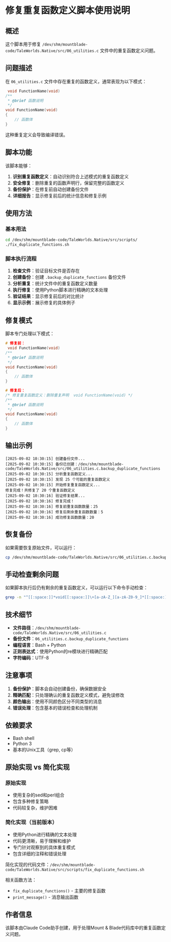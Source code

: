 # 修复重复函数定义脚本使用说明

## 概述

这个脚本用于修复 `/dev/shm/mountblade-code/TaleWorlds.Native/src/06_utilities.c` 文件中的重复函数定义问题。

## 问题描述

在 `06_utilities.c` 文件中存在重复的函数定义，通常表现为以下模式：

```c
 void FunctionName(void)
/**
 * @brief 函数说明
 */
void FunctionName(void)
{
    // 函数体
}
```

这种重复定义会导致编译错误。

## 脚本功能

该脚本能够：

1. **识别重复函数定义**：自动识别符合上述模式的重复函数定义
2. **安全修复**：删除重复的函数声明行，保留完整的函数定义
3. **备份保护**：在修复前自动创建备份文件
4. **详细报告**：显示修复前后的统计信息和修复示例

## 使用方法

### 基本用法

```bash
cd /dev/shm/mountblade-code/TaleWorlds.Native/src/scripts/
./fix_duplicate_functions.sh
```

### 脚本执行流程

1. **检查文件**：验证目标文件是否存在
2. **创建备份**：创建 `.backup_duplicate_functions` 备份文件
3. **分析重复**：统计文件中的重复函数定义数量
4. **执行修复**：使用Python脚本进行精确的文本处理
5. **验证结果**：显示修复前后的对比统计
6. **显示示例**：展示修复的具体例子

## 修复模式

脚本专门处理以下模式：

```c
# 修复前：
 void FunctionName(void)
/**
 * @brief 函数说明
 */
void FunctionName(void)
{
    // 函数体
}

# 修复后：
/* 修复重复函数定义：删除重复声明  void FunctionName(void) */
/**
 * @brief 函数说明
 */
void FunctionName(void)
{
    // 函数体
}
```

## 输出示例

```
[2025-09-02 10:30:15] 创建备份文件...
[2025-09-02 10:30:15] 备份已创建：/dev/shm/mountblade-code/TaleWorlds.Native/src/06_utilities.c.backup_duplicate_functions
[2025-09-02 10:30:15] 分析重复函数定义...
[2025-09-02 10:30:15] 发现 25 个可能的重复函数定义
[2025-09-02 10:30:15] 开始修复重复函数定义...
修复完成！共修复了 20 个重复函数定义
[2025-09-02 10:30:16] 验证修复结果...
[2025-09-02 10:30:16] 修复完成！
[2025-09-02 10:30:16] 修复前重复函数数量：25
[2025-09-02 10:30:16] 修复后剩余重复函数数量：5
[2025-09-02 10:30:16] 成功修复函数数量：20
```

## 恢复备份

如果需要恢复原始文件，可以运行：

```bash
cp /dev/shm/mountblade-code/TaleWorlds.Native/src/06_utilities.c.backup_duplicate_functions /dev/shm/mountblade-code/TaleWorlds.Native/src/06_utilities.c
```

## 手动检查剩余问题

如果脚本执行后仍有剩余的重复函数定义，可以运行以下命令手动检查：

```bash
grep -n "^[[:space:]]*void[[:space:]]\+[a-zA-Z_][a-zA-Z0-9_]*[[:space:]]*(void)[[:space:]]*$" /dev/shm/mountblade-code/TaleWorlds.Native/src/06_utilities.c
```

## 技术细节

- **文件路径**：`/dev/shm/mountblade-code/TaleWorlds.Native/src/06_utilities.c`
- **备份文件**：`06_utilities.c.backup_duplicate_functions`
- **编程语言**：Bash + Python
- **正则表达式**：使用Python的re模块进行精确匹配
- **字符编码**：UTF-8

## 注意事项

1. **备份保护**：脚本会自动创建备份，确保数据安全
2. **精确匹配**：只处理确认的重复函数定义模式，避免误修改
3. **颜色输出**：使用不同颜色区分不同类型的消息
4. **错误处理**：包含基本的错误检查和处理机制

## 依赖要求

- Bash shell
- Python 3
- 基本的Unix工具（grep, cp等）

## 原始实现 vs 简化实现

### 原始实现
- 使用复杂的sed和perl组合
- 包含多种修复策略
- 代码较复杂，维护困难

### 简化实现（当前版本）
- 使用Python进行精确的文本处理
- 代码更清晰，易于理解和维护
- 专门针对观察到的具体重复模式
- 包含详细的注释和错误处理

简化实现的代码文件：`/dev/shm/mountblade-code/TaleWorlds.Native/src/scripts/fix_duplicate_functions.sh`

相关函数方法：
- `fix_duplicate_functions()` - 主要的修复函数
- `print_message()` - 消息输出函数

## 作者信息

该脚本由Claude Code助手创建，用于处理Mount & Blade代码库中的重复函数定义问题。